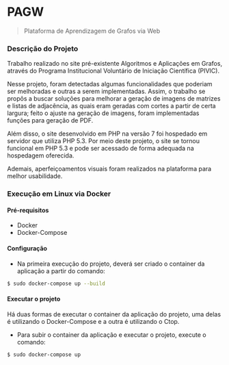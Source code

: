 # PAGW

>  Plataforma de Aprendizagem de Grafos via Web

### Descrição do Projeto

Trabalho realizado no site pré-existente Algoritmos e Aplicações em Grafos, através do Programa Institucional Voluntário de Iniciação Científica (PIVIC). 

Nesse projeto, foram detectadas algumas funcionalidades que poderiam ser melhoradas e outras a serem implementadas. Assim, o trabalho se propôs a buscar soluções para melhorar a geração de imagens de matrizes e listas de adjacência, as quais eram geradas com cortes a partir de certa largura; feito o ajuste na geração de imagens, foram implementadas funções para geração de PDF. 

Além disso, o site desenvolvido em PHP na versão 7 foi hospedado em servidor que utiliza PHP 5.3. Por meio deste projeto, o site se tornou funcional em PHP 5.3 e pode ser acessado de forma adequada na hospedagem oferecida. 

Ademais, aperfeiçoamentos visuais foram realizados na plataforma para melhor usabilidade.

### Execução em Linux via Docker

#### Pré-requisitos
* Docker
* Docker-Compose

#### Configuração

* Na primeira execução do projeto, deverá ser criado o container da aplicação a partir do comando:
```bash 
$ sudo docker-compose up --build
```
#### Executar o projeto

Há duas formas de executar o container da aplicação do projeto, uma delas é utilizando o Docker-Compose e a outra é utilizando o Ctop.

* Para subir o container da aplicação e executar o projeto, execute o comando:

```bash
$ sudo docker-compose up
